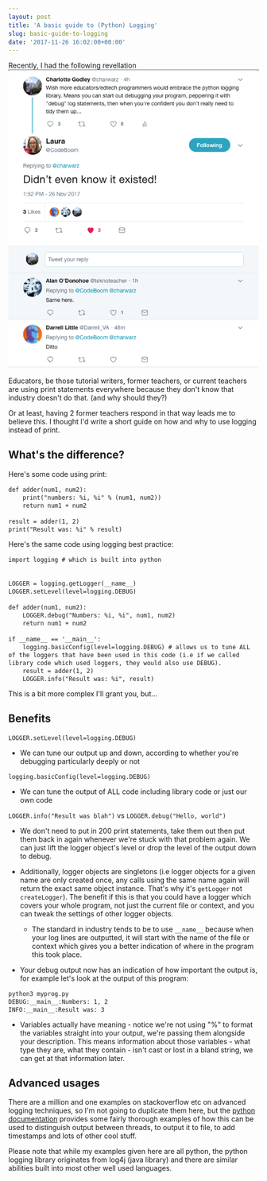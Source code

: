 ```yaml
---
layout: post
title: 'A basic guide to (Python) Logging'
slug: basic-guide-to-logging
date: '2017-11-26 16:02:00+00:00'
---
```

Recently, I had the following revellation
![](images/2017/logging.png)

Educators, be those tutorial writers, former teachers, or current teachers are using print statements everywhere because they don't know that industry doesn't do that. (and why should they?)

Or at least, having 2 former teachers respond in that way leads me to believe this. I thought I'd write a short guide on how and why to use logging instead of print.

## What's the difference?

Here's some code using print:
```
def adder(num1, num2):
    print("numbers: %i, %i" % (num1, num2))
    return num1 + num2

result = adder(1, 2)
print("Result was: %i" % result)
```

Here's the same code using logging best practice:
```
import logging # which is built into python


LOGGER = logging.getLogger(__name__) 
LOGGER.setLevel(level=logging.DEBUG)

def adder(num1, num2):
    LOGGER.debug("Numbers: %i, %i", num1, num2)
    return num1 + num2

if __name__ == '__main__':
    logging.basicConfig(level=logging.DEBUG) # allows us to tune ALL of the loggers that have been used in this code (i.e if we called library code which used loggers, they would also use DEBUG). 
    result = adder(1, 2)
    LOGGER.info("Result was: %i", result)
```

This is a bit more complex I'll grant you, but...
## Benefits
```
LOGGER.setLevel(level=logging.DEBUG)
```
- We can tune our output up and down, according to whether you're debugging particularly deeply or not

```
logging.basicConfig(level=logging.DEBUG)
```
- We can tune the output of ALL code including library code or just our own code

`LOGGER.info("Result was blah")` vs `LOGGER.debug("Hello, world")`
- We don't need to put in 200 print statements, take them out then put them back in again whenever we're stuck with that problem again. We can just lift the logger object's level or drop the level of the output down to debug.

- Additionally, logger objects are singletons (i.e logger objects for a given name are only created once, any calls using the same name again will return the exact same object instance. That's why it's `getLogger` not `createLogger`). The benefit if this is that you could have a logger which covers your whole program, not just the current file or context, and you can tweak the settings of other logger objects.
    - The standard in industry tends to be to use `__name__` because when your log lines are outputted, it will start with the name of the file or context which gives you a better indication of where in the program this took place.

- Your debug output now has an indication of how important the output is, for example let's look at the output of this program:
```
python3 myprog.py
DEBUG:__main__:Numbers: 1, 2
INFO:__main__:Result was: 3
``` 

- Variables actually have meaning - notice we're not using "%" to format the variables straight into your output, we're passing them alongside your description. This means information about those variables - what type they are, what they contain - isn't cast or lost in a bland string, we can get at that information later.

## Advanced usages
There are a million and one examples on stackoverflow etc on advanced logging techniques, so I'm not going to duplicate them here, but the [python documentation](https://docs.python.org/3/howto/logging-cookbook.html) provides some fairly thorough examples of how this can be used to distinguish output between threads, to output it to file, to add timestamps and lots of other cool stuff.

Please note that while my examples given here are all python, the python logging library originates from log4j (java library) and there are similar abilities built into most other well used languages.